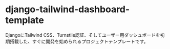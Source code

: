 # django-tailwind-dashboard-template
DjangoにTailwind CSS、Turnstile認証、そしてユーザー用ダッシュボードを初期搭載した、すぐに開発を始められるプロジェクトテンプレートです。
